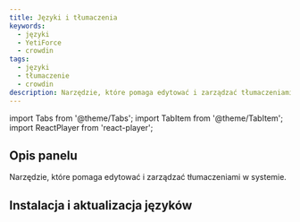```yaml
---
title: Języki i tłumaczenia
keywords:
  - języki
  - YetiForce
  - crowdin
tags:
  - języki
  - tłumaczenie
  - crowdin
description: Narzędzie, które pomaga edytować i zarządzać tłumaczeniami w systemie.
---
```


import Tabs from '@theme/Tabs';
import TabItem from '@theme/TabItem';
import ReactPlayer from 'react-player';

## Opis panelu

Narzędzie, które pomaga edytować i zarządzać tłumaczeniami w systemie.

## Instalacja i aktualizacja języków

<Tabs groupId="Language installation and update">
    <TabItem value="youtube" label="🎬 YouTube">
        <ReactPlayer
            url="https://www.youtube.com/watch?v=55xh8UaLp7I"
            width="100%"
            height="500px"
            controls={true}
        />
    </TabItem>
    <TabItem value="yetiforce" label="🎥 YetiForce TV">
        <ReactPlayer url="https://public.yetiforce.com/tutorials/language-installation-update.mp4" width="100%" height="500px" controls={true} />
    </TabItem>
</Tabs>
